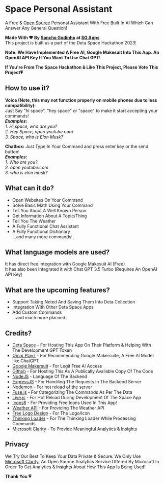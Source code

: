 # Space Personal Assistant
A Free & [Open Source](https://github.com/sanchogodinhoapps/space-personal-assistant) Personal Assistant With Free Built In AI Which Can Answer Any General Question!

**Made With ❤️ By [Sancho Godinho](https://github.com/sancho1952007) at [SG Apps](https://github.com/sanchogodinhoapps)**  
This project is built as a part of the Deta Space Hackathon 2023!  

**Note: We Have Implemented A Free AI, Google Makesuit Into This App. An OpenAI API Key If You Want To Use Chat GPT!**  

**If You're From The Space Hackathon & Like This Project, Please Vote This Project💗**

## How to use it?
**Voice (Note, this may not function properly on mobile phones due to less compatibility):**  
Just Say  "hi space", "hey space" or "space" to make it start accepting your commands!  
***Examples:***  
*1. Hi space, who are you?*  
*2. Hey Space, open youtube.com*  
*3. Space, who is Elon Musk?*  
  
**Chatbox:**
Just Type In Your Command and press enter key or the send button!  
***Examples:***  
*1. Who are you?*  
*2. open youtube.com*  
*3. who is elon musk?*  

## What can it do?
- Open Websites On Your Command
- Solve Basic Math Using Your Command
- Tell You About A Well Known Person
- Get Information About A Topic/Thing
- Tell You The Weather
- A Fully Functional Chat Assistant
- A Fully Functional Dictionary  
...and many more commands!

## What language models are used?
It has direct free integration with Google Makesuit AI (Free)  
It has also been integrated it with Chat GPT 3.5 Turbo (Requires An OpenAI API Key)  

## What are the upcoming features?
- Support Taking Noted And Saving Them Into Deta Collection
- Integration With Other Deta Space Apps
- Add Custom Commands  
...and much more planned!

## Credits?
- [Deta Space](https://deta.space/) - For Hosting This App On Their Platform & Helping With The Development GPT Token
- [Omar Playz](https://omarplayz.eu.org/) - For Recommending Google Makersuite, A Free AI Model like ChatGPT
- [Google Makersuit](https://makersuite.google.com) - For Legit Free AI Access
- [Github](https://github.com/sanchogodinhoapps/space-personal-assistant) - For Hosting This As A Publically Available Copy Of The Code
- [NodeJS](https://nodejs.org/) - Language Of The Backend
- [ExpressJS](https://expressjs.com/) - For Handiling The Requests In The Backend Server
- [Nodemon](https://github.com/remy/nodemon) - For hot reload of the server
- [Fuse.js](https://fusejs.io/) - For Categorizing The Commands As Per The Data
- [Live.js](https://livejs.com/) - For Hot Reload During Development Of The Space App
- [Icons8](https://icons8.com/) - For Providing Free Icons Used In This App!
- [Weather API](https://www.weatherapi.com/) - For Providing The Weather API
- [Free Logo Design](https://www.freelogodesign.org/) - For The Logo/Icon
- [Thinking Loader](https://lottiefiles.com/animations/thinking-1tVAwT5uXV) - For The Thinking Loader While Processing Commands
- [Microsoft Clarity](https://clarity.microsoft.com) - To Provide Meaningful Analytics & Insights

## Privacy
We Try Our Best To Keep Your Data Private & Secure. We Only Use [Microsoft Clarity](https://clarity.microsoft.com), An Open Source Analytics Service Offered By Microsoft In Order To Get Analytics & Insights About How This App Is Being Used!

**Thank You 💗**